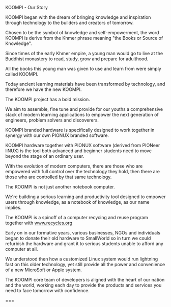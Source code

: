 KOOMPI - Our Story

KOOMPI began with the dream of bringing knowledge and inspiration through technology to the builders and creators of tomorrow.

Chosen to be the symbol of knowledge and self-empowerment, the word KOOMPI is derive from the Khmer phrase meaning "the Books or Source of Knowledge".

Since times of the early Khmer empire, a young man would go to live at the Buddhist monastery to read, study, grow and prepare for adulthood.

All the books this young man was given to use and learn from were simply called KOOMPI.

Today ancient learning materials have been transformed by technology, and therefore we have the new KOOMPI.

The KOOMPI project has a bold mission.

We aim to assemble, fine tune and provide for our youths a comprehensive stack of modern learning applications to empower the next generation of engineers, problem solvers and discoverers.

KOOMPI branded hardware is specifically designed to work together in synergy with our own PIONUX branded software.

KOOMPI hardware together with PIONUX software (derived from PIONeer liNUX) is the tool both advanced and beginner students need to move beyond the stage of an ordinary user.

With the evolution of modern computers, there are those who are empowered with full control over the technology they hold, then there are those who are controlled by that same technology.

The KOOMPI is not just another notebook computer.

We're building a serious learning and productivity tool designed to empower users through knowledge, as a notebook of knowledge, as our name implies.

The KOOMPI is a spinoff of a computer recycing and reuse program together with www.recycles.org

Early on in our formative years, various businesses, NGOs and individuals began to donate their old hardware to SmallWorld so in turn we could refurbish the hardware and grant it to serious students unable to afford any computer at all.

We understood then how a customized Linux system would run lightning fast on this older technology, yet still provide all the power and convenience of a new MicroSoft or Apple system.

The KOOMPI core team of developers is aligned with the heart of our nation and the world, working each day to provide the products and services you need to face tomorrow with confidence.

===


